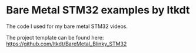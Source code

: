 # Bare Metal STM32 examples by ltkdt

The code I used for my bare metal STM32 videos. 

The project template can be found here: https://github.com/ltkdt/BareMetal_Blinky_STM32